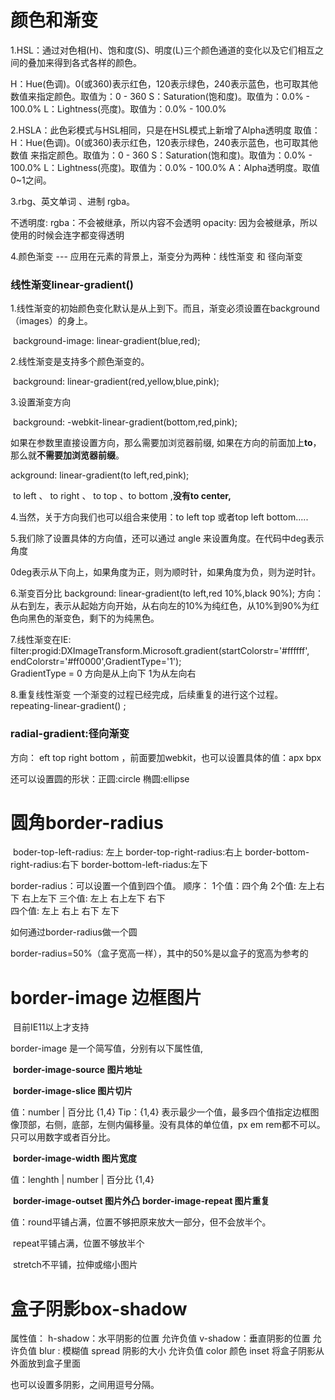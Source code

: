 # 颜色和渐变

1.HSL：通过对色相(H)、饱和度(S)、明度(L)三个颜色通道的变化以及它们相互之间的叠加来得到各式各样的颜色。

H：Hue(色调)。0(或360)表示红色，120表示绿色，240表示蓝色，也可取其他数值来指定颜色。取值为：0 - 360
S：Saturation(饱和度)。取值为：0.0% - 100.0%
L：Lightness(亮度)。取值为：0.0% - 100.0%

2.HSLA：此色彩模式与HSL相同，只是在HSL模式上新增了Alpha透明度
	取值：
		H：Hue(色调)。0(或360)表示红色，120表示绿色，240表示蓝色，也可取其他数值
			来指定颜色。取值为：0 - 360
		S：Saturation(饱和度)。取值为：0.0% - 100.0%
		L：Lightness(亮度)。取值为：0.0% - 100.0%
		A：Alpha透明度。取值0~1之间。

3.rbg、英文单词 、进制 rgba。

不透明度:
	rgba：不会被继承，所以内容不会透明
	opacity: 因为会被继承，所以使用的时候会连字都变得透明

4.颜色渐变 --- 应用在元素的背景上，渐变分为两种：线性渐变 和 径向渐变

### 线性渐变linear-gradient()



1.线性渐变的初始颜色变化默认是从上到下。而且，渐变必须设置在background（images）的身上。

​	background-image: linear-gradient(blue,red);

2.线性渐变是支持多个颜色渐变的。

​	background: linear-gradient(red,yellow,blue,pink);

3.设置渐变方向

​	background: -webkit-linear-gradient(bottom,red,pink);

如果在参数里直接设置方向，那么需要加浏览器前缀,  如果在方向的前面加上**to**，那么就**不需要加浏览器前缀**。

ackground: linear-gradient(to left,red,pink);

​	to left 、 to right 、 to top 、to bottom ,**没有to center,**

4.当然，关于方向我们也可以组合来使用：to left top 或者top left bottom.....

5.我们除了设置具体的方向值，还可以通过  angle 来设置角度。在代码中deg表示角度

​	0deg表示从下向上，如果角度为正，则为顺时针，如果角度为负，则为逆时针。

6.渐变百分比
	background: linear-gradient(to left,red 10%,black 90%);
	方向：从右到左，表示从起始方向开始，从右向左的10%为纯红色，从10%到90%为红色向黑色的渐变色，剩下的为纯黑色。

7.线性渐变在IE:
	filter:progid:DXImageTransform.Microsoft.gradient(startColorstr='#ffffff',
	endColorstr='#ff0000',GradientType='1');   
GradientType = 0 方向是从上向下  1为从左向右

8.重复线性渐变
	一个渐变的过程已经完成，后续重复的进行这个过程。
	repeating-linear-gradient() ;

### radial-gradient:径向渐变

方向：
	eft top right bottom ，前面要加webkit，也可以设置具体的值：apx  bpx 

还可以设置圆的形状：正圆:circle 	椭圆:ellipse

# 圆角border-radius

​	boder-top-left-radius: 左上
	border-top-right-radius:右上
	border-bottom-right-radius:右下
	border-bottom-left-riadus:左下	

border-radius：可以设置一个值到四个值。
	顺序：
		1个值：四个角
		2个值: 左上右下 	右上左下
		三个值:  左上	  	右上左下  	右下 	
		四个值: 左上		 右上	  右下	  左下 	

如何通过border-radius做一个圆

border-radius=50%（盒子宽高一样），其中的50%是以盒子的宽高为参考的

# border-image 边框图片

​	目前IE11以上才支持	

border-image 是一个简写值，分别有以下属性值,

​	**border-image-source	图片地址**

​	**border-image-slice   图片切片**

值：number  | 百分比  {1,4}
	Tip：{1,4} 表示最少一个值，最多四个值指定边框图像顶部，右侧，底部，左侧内偏移量。没有具体的单位值，px em rem都不可以。只可以用数字或者百分比。

​		**border-image-width  图片宽度**

值：lenghth | number | 百分比 {1,4}

​		**border-image-outset  图片外凸**
		**border-image-repeat  图片重复**

值：round平铺占满，位置不够把原来放大一部分，但不会放半个。

​	repeat平铺占满，位置不够放半个

​	stretch不平铺，拉伸或缩小图片 

# 盒子阴影box-shadow

属性值：	h-shadow：水平阴影的位置 允许负值
		v-shadow：垂直阴影的位置 允许负值
		blur : 模糊值
		spread 阴影的大小		允许负值
		color	颜色
		inset 	将盒子阴影从外面放到盒子里面

也可以设置多阴影，之间用逗号分隔。

